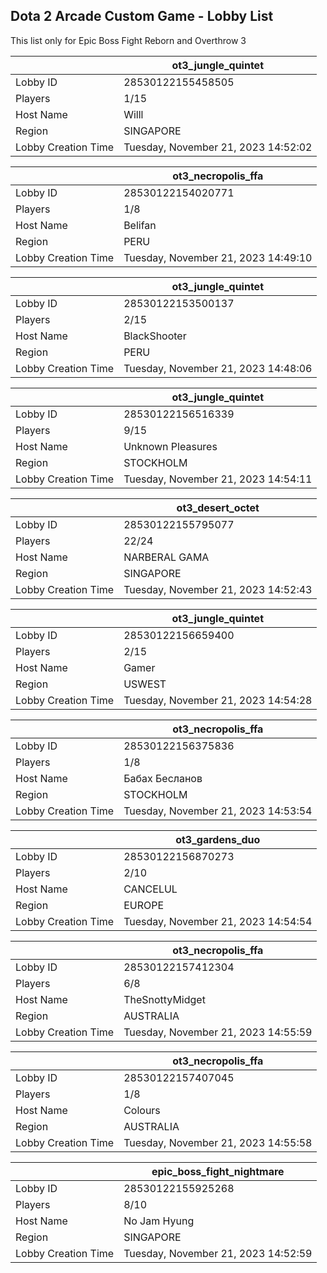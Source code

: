 ## Dota 2 Arcade Custom Game - Lobby List

This list only for Epic Boss Fight Reborn and Overthrow 3

|  | ot3_jungle_quintet |
| ------ | ------ |
| Lobby ID | 28530122155458505 |
| Players | 1/15 |
| Host Name | Willl |
| Region | SINGAPORE |
| Lobby Creation Time | Tuesday, November 21, 2023 14:52:02 |


|  | ot3_necropolis_ffa |
| ------ | ------ |
| Lobby ID | 28530122154020771 |
| Players | 1/8 |
| Host Name | Belifan |
| Region | PERU |
| Lobby Creation Time | Tuesday, November 21, 2023 14:49:10 |


|  | ot3_jungle_quintet |
| ------ | ------ |
| Lobby ID | 28530122153500137 |
| Players | 2/15 |
| Host Name | BlackShooter |
| Region | PERU |
| Lobby Creation Time | Tuesday, November 21, 2023 14:48:06 |


|  | ot3_jungle_quintet |
| ------ | ------ |
| Lobby ID | 28530122156516339 |
| Players | 9/15 |
| Host Name | Unknown Pleasures |
| Region | STOCKHOLM |
| Lobby Creation Time | Tuesday, November 21, 2023 14:54:11 |


|  | ot3_desert_octet |
| ------ | ------ |
| Lobby ID | 28530122155795077 |
| Players | 22/24 |
| Host Name | NARBERAL GAMA |
| Region | SINGAPORE |
| Lobby Creation Time | Tuesday, November 21, 2023 14:52:43 |


|  | ot3_jungle_quintet |
| ------ | ------ |
| Lobby ID | 28530122156659400 |
| Players | 2/15 |
| Host Name | Gamer |
| Region | USWEST |
| Lobby Creation Time | Tuesday, November 21, 2023 14:54:28 |


|  | ot3_necropolis_ffa |
| ------ | ------ |
| Lobby ID | 28530122156375836 |
| Players | 1/8 |
| Host Name | Бабах Бесланов |
| Region | STOCKHOLM |
| Lobby Creation Time | Tuesday, November 21, 2023 14:53:54 |


|  | ot3_gardens_duo |
| ------ | ------ |
| Lobby ID | 28530122156870273 |
| Players | 2/10 |
| Host Name | CANCELUL |
| Region | EUROPE |
| Lobby Creation Time | Tuesday, November 21, 2023 14:54:54 |


|  | ot3_necropolis_ffa |
| ------ | ------ |
| Lobby ID | 28530122157412304 |
| Players | 6/8 |
| Host Name | TheSnottyMidget |
| Region | AUSTRALIA |
| Lobby Creation Time | Tuesday, November 21, 2023 14:55:59 |


|  | ot3_necropolis_ffa |
| ------ | ------ |
| Lobby ID | 28530122157407045 |
| Players | 1/8 |
| Host Name | Colours |
| Region | AUSTRALIA |
| Lobby Creation Time | Tuesday, November 21, 2023 14:55:58 |


|  | epic_boss_fight_nightmare |
| ------ | ------ |
| Lobby ID | 28530122155925268 |
| Players | 8/10 |
| Host Name | No Jam Hyung |
| Region | SINGAPORE |
| Lobby Creation Time | Tuesday, November 21, 2023 14:52:59 |


